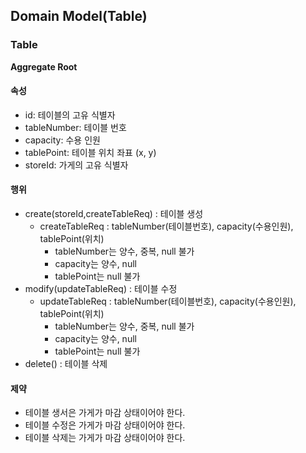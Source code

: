 ## Domain Model(Table)

### Table

__Aggregate Root__

#### 속성

- id: 테이블의 고유 식별자
- tableNumber: 테이블 번호
- capacity: 수용 인원
- tablePoint: 테이블 위치 좌표 (x, y)
- storeId: 가게의 고유 식별자

#### 행위

- create(storeId,createTableReq) : 테이블 생성
    - createTableReq : tableNumber(테이블번호), capacity(수용인원), tablePoint(위치)
        - tableNumber는 양수, 중복, null 불가
        - capacity는 양수, null
        - tablePoint는 null 불가
- modify(updateTableReq) : 테이블 수정
    - updateTableReq : tableNumber(테이블번호), capacity(수용인원), tablePoint(위치)
        - tableNumber는 양수, 중복, null 불가
        - capacity는 양수, null
        - tablePoint는 null 불가
- delete() : 테이블 삭제

#### 제약

- 테이블 생서은 가게가 마감 상태이어야 한다.
- 테이블 수정은 가게가 마감 상태이어야 한다.
- 테이블 삭제는 가게가 마감 상태이어야 한다.
